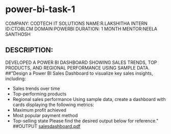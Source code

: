 # power-bi-task-1
COMPANY: CODTECH IT SOLUTIONS
NAME:R.LAKSHITHA
INTERN ID:CTOBLCM
DOMAIN:POWERBI
DURATION: 1 MONTH
MENTOR:NEELA SANTHOSH
## DESCRIPTION:
DEVELOPED A POWER BI DASHBOARD
SHOWING SALES TRENDS, TOP
PRODUCTS, AND REGIONAL
PERFORMANCE USING SAMPLE DATA.
##"Design a Power BI Sales Dashboard to visualize key sales insights, including:
- Sales trends over time
- Top-performing products
- Regional sales performance
Using sample data, create a dashboard with cards displaying the following metrics:
- Maximum profit achieved
- Most popular payment method
- Top-selling state
Please find the desired output below for reference."
##OUTPUT
[salesdashboard.pdf](https://github.com/user-attachments/files/18631185/salesdashboard.pdf)
